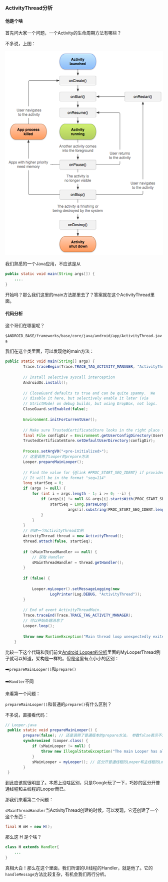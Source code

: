 ### ActivityThread分析

#### 他是个啥

首先问大家一个问题，一个Activity的生命周期方法有哪些？

不多说，上图：

![Activity生命周期](../img/activity_lifecycle.png)

我们熟悉的一个Java应用，不应该是从

```java
public static void main(String args[]) {
    ....
}
```

开始吗？那么我们这里的main方法那里去了？答案就在这个ActivityThread里面。

#### 代码分析

这个哥们在哪里呢？

`$ANDROID_BASE/frameworks/base/core/java/android/app/ActivityThread.java`



我们在这个类里面，可以发现他的main方法：

```java
public static void main(String[] args) {
        Trace.traceBegin(Trace.TRACE_TAG_ACTIVITY_MANAGER, "ActivityThreadMain");

        // Install selective syscall interception
        AndroidOs.install();

        // CloseGuard defaults to true and can be quite spammy.  We
        // disable it here, but selectively enable it later (via
        // StrictMode) on debug builds, but using DropBox, not logs.
        CloseGuard.setEnabled(false);

        Environment.initForCurrentUser();

        // Make sure TrustedCertificateStore looks in the right place for CA certificates
        final File configDir = Environment.getUserConfigDirectory(UserHandle.myUserId());
        TrustedCertificateStore.setDefaultUserDirectory(configDir);

        Process.setArgV0("<pre-initialized>");
		// 这里调用了Looper的prepare方法 
        Looper.prepareMainLooper();

        // Find the value for {@link #PROC_START_SEQ_IDENT} if provided on the command line.
        // It will be in the format "seq=114"
        long startSeq = 0;
        if (args != null) {
            for (int i = args.length - 1; i >= 0; --i) {
                if (args[i] != null && args[i].startsWith(PROC_START_SEQ_IDENT)) {
                    startSeq = Long.parseLong(
                            args[i].substring(PROC_START_SEQ_IDENT.length()));
                }
            }
        }
    	// 创建一个ActivityThread实例
        ActivityThread thread = new ActivityThread();
        thread.attach(false, startSeq);

        if (sMainThreadHandler == null) {
            // 获取 Handler 
            sMainThreadHandler = thread.getHandler();
        }

        if (false) {
            
            Looper.myLooper().setMessageLogging(new
                    LogPrinter(Log.DEBUG, "ActivityThread"));
        }

        // End of event ActivityThreadMain.
        Trace.traceEnd(Trace.TRACE_TAG_ACTIVITY_MANAGER);
    	// 可以开始处理消息了
        Looper.loop();

        throw new RuntimeException("Main thread loop unexpectedly exited");
    }
```

比较一下这个代码和我们前文[Android Looper的分析](Android/LooperHandler.md)里面的MyLooperThread例子就可以知道，架构是一样的。但是这里有点小小的区别：

:arrow_right:`prepareMainLooper()`和`prepare()`

:arrow_right:`Handler`不同

来看第一个问题：

`prepareMainLooper()`和普通的`prepare()`有什么区别？

不多说，直接看代码：

```java
// Looper.java
 public static void prepareMainLooper() {
        prepare(false); // 还是调用了普通版本的prepare方法， 参数false表示不允许线程退出
        synchronized (Looper.class) {
            if (sMainLooper != null) {
                throw new IllegalStateException("The main Looper has already been prepared.");
            }
            sMainLooper = myLooper(); // 区分开普通线程的Looper和主线程的Looper
        }
 }
```

到此应该就很明显了。本质上没啥区别，只是Google玩了一下，巧妙的区分开普通线程和主线程的Looper而已。

那我们来看第二个问题：

`sMainThreadHandler`当ActivityThread创建的时候，可以发现，它还创建了一个这个东西：

```java
final H mH = new H();
```

那么这 H 是个啥？

```java
class H extends Handler{
    ...
}
```

真相大白！那么在这个里面，我们所谓的UI线程的Handler，就是他了。它的`handleMessage`方法比较复杂，有机会我们再行分析。